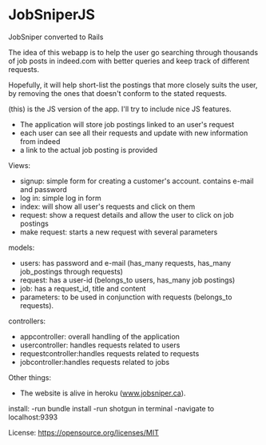 # JobSniperJS
JobSniper converted to Rails

The idea of this webapp is to help the user go searching through thousands of job posts in indeed.com with better queries and keep track of different requests.

Hopefully, it will help short-list the postings that more closely suits the user, by removing the ones that doesn't conform to the stated requests.

(this) is the JS version of the app. I'll try to include nice JS features.


- The application will store job postings linked to an user's request
- each user can see all their requests and update with new information from indeed
- a link to the actual job posting is provided

Views:
- signup: simple form for creating a customer's account. contains e-mail and password
- log in: simple log in form
- index: will show all user's requests and click on them
- request: show a request details and allow the user to click on job postings
- make request: starts a new request with several parameters

models:
- users: has password and e-mail (has_many requests, has_many job_postings through requests)
- request: has a user-id (belongs_to users, has_many job postings)
- job: has a request_id, title and content
- parameters: to be used in conjunction with requests (belongs_to requests).

controllers:
- appcontroller: overall handling of the application
- usercontroller: handles requests related to users
- requestcontroller:handles requests related to requests
- jobcontroller:handles requests related to jobs

Other things:

- The website is alive in heroku (www.jobsniper.ca).

install:
-run bundle install
-run shotgun in terminal
-navigate to localhost:9393

License: https://opensource.org/licenses/MIT
